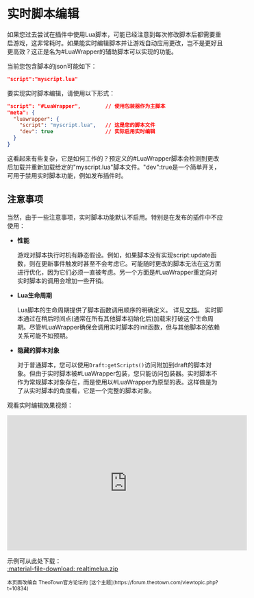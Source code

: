 # 实时脚本编辑

如果您过去尝试在插件中使用Lua脚本，可能已经注意到每次修改脚本后都需要重启游戏，这非常耗时。如果能实时编辑脚本并让游戏自动应用更改，岂不是更好且更高效？这正是名为#LuaWrapper的辅助脚本可以实现的功能。

当前您包含脚本的json可能如下：
```json
"script":"myscript.lua"
```

要实现实时脚本编辑，请使用以下形式：
```json
"script": "#LuaWrapper",        // 使用包装器作为主脚本
"meta": {
  "luawrapper": {
    "script": "myscript.lua",   // 这是您的脚本文件
    "dev": true                 // 实际启用实时编辑
  }
}
```

这看起来有些复杂，它是如何工作的？预定义的#LuaWrapper脚本会检测到更改后加载并重新加载给定的"myscript.lua"脚本文件。"dev":true是一个简单开关，可用于禁用实时脚本功能，例如发布插件时。

## 注意事项
当然，由于一些注意事项，实时脚本功能默认不启用。特别是在发布的插件中不应使用：

* **性能**

    游戏对脚本执行时机有静态假设。例如，如果脚本没有实现script:update函数，则在更新事件触发时甚至不会考虑它。可能随时更改的脚本无法在这方面进行优化，因为它们必须一直被考虑。另一个方面是#LuaWrapper重定向对实时脚本的调用会增加一些开销。

* **Lua生命周期**

    Lua脚本的生命周期提供了脚本函数调用顺序的明确定义。
    详见[文档](https://doc.theotown.com/topics/00-intro.md.html)。
    实时脚本通过在稍后时间点(通常在所有其他脚本初始化后)加载来打破这个生命周期。尽管#LuaWrapper确保会调用实时脚本的init函数，但与其他脚本的依赖关系可能不如预期。

* **隐藏的脚本对象**

    对于普通脚本，您可以使用`Draft:getScripts()`访问附加到draft的脚本对象。但由于实时脚本被#LuaWrapper包装，您只能访问包装器。实时脚本不作为常规脚本对象存在，而是使用以#LuaWrapper为原型的表。这样做是为了从实时脚本的角度看，它是一个完整的脚本对象。

观看实时编辑效果视频：
<iframe width="560" height="315" src="https://www.youtube.com/embed/EE9qoKTCbZ0" title="YouTube video player" frameborder="0" allow="accelerometer; autoplay; clipboard-write; encrypted-media; gyroscope; picture-in-picture; web-share" referrerpolicy="strict-origin-when-cross-origin" allowfullscreen></iframe>

示例可从此处下载：<br/>
[:material-file-download: realtimelua.zip](../../assets/guides/realtimelua.zip)

<sub>
本页面改编自
TheoTown官方论坛的
[这个主题](https://forum.theotown.com/viewtopic.php?t=10834)
</sub>
